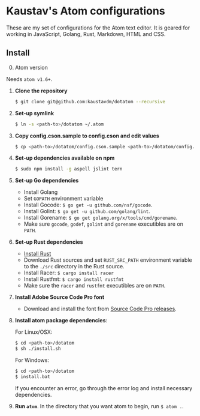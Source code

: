 # Kaustav's Atom configurations

These are my set of configurations for the Atom text editor. It is geared for working in JavaScript, Golang, Rust, Markdown, HTML and CSS.

## Install

0. Atom version

Needs `atom v1.6+`.

1. **Clone the repository**

    ```bash
    $ git clone git@github.com:kaustavdm/dotatom --recursive
    ```

2. **Set-up symlink**

    ```bash
    $ ln -s <path-to>/dotatom ~/.atom
    ```

3. **Copy config.cson.sample to config.cson and edit values**

    ```bash
    $ cp <path-to>/dotatom/config.cson.sample <path-to>/dotatom/config.cson
    ```

4. **Set-up dependencies available on npm**

    ```bash
    $ sudo npm install -g aspell jslint tern
    ```

5. **Set-up Go dependencies**

    - Install Golang
    - Set `GOPATH` environment variable
    - Install Gocode: `$ go get -u github.com/nsf/gocode`.
    - Install Golint: `$ go get -u github.com/golang/lint`.
    - Install Gorename: `$ go get golang.org/x/tools/cmd/gorename`.
    - Make sure `gocode`, `godef`, `golint` and `gorename` executibles are on `PATH`.

6. **Set-up Rust dependencies**

    - [Install Rust](https://www.rust-lang.org/install.html)
    - Download Rust sources and set `RUST_SRC_PATH` environment variable to the `./src` directory in the Rust source.
    - Install Racer: `$ cargo install racer`
    - Install Rustfmt: `$ cargo install rustfmt`
    - Make sure the `racer` and `rustfmt` executibles are on `PATH`.

7. **Install Adobe Source Code Pro font**

    - Download and install the font from [Source Code Pro releases](https://github.com/adobe-fonts/source-code-pro/releases/latest).

8. **Install atom package dependencies**:

    For Linux/OSX:

    ```bash
    $ cd <path-to>/dotatom
    $ sh ./install.sh
    ```

    For Windows:

    ```bash
    $ cd <path-to>/dotatom
    $ install.bat
    ```

    If you encounter an error, go through the error log and install necessary dependencies.

9. **Run `atom`**. In the directory that you want atom to begin, run `$ atom .`.
